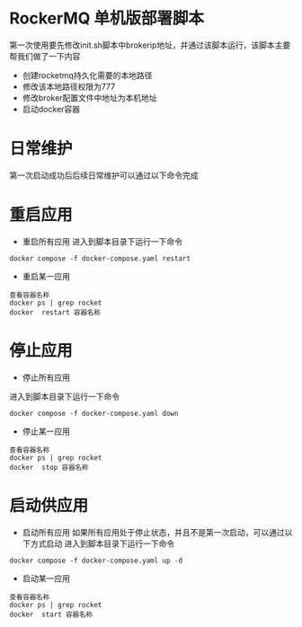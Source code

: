 # RockerMQ 单机版部署脚本
第一次使用要先修改init.sh脚本中brokerip地址，并通过该脚本运行，该脚本主要帮我们做了一下内容
- 创建rocketmq持久化需要的本地路径
- 修改该本地路径权限为777
- 修改broker配置文件中地址为本机地址
- 启动docker容器


# 日常维护
第一次启动成功后后续日常维护可以通过以下命令完成

# 重启应用
- 重启所有应用
进入到脚本目录下运行一下命令
```
docker compose -f docker-compose.yaml restart 
```
- 重启某一应用
```
查看容器名称
docker ps | grep rocket
docker  restart 容器名称
```
# 停止应用
- 停止所有应用

进入到脚本目录下运行一下命令
```
docker compose -f docker-compose.yaml down
```
- 停止某一应用
```
查看容器名称
docker ps | grep rocket
docker  stop 容器名称
```

# 启动供应用
- 启动所有应用
如果所有应用处于停止状态，并且不是第一次启动，可以通过以下方式启动
进入到脚本目录下运行一下命令
```
docker compose -f docker-compose.yaml up -d
```
- 启动某一应用
```
查看容器名称
docker ps | grep rocket
docker  start 容器名称
```